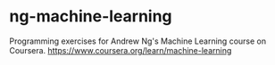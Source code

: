# ng-machine-learning
Programming exercises for Andrew Ng's Machine Learning course on Coursera. https://www.coursera.org/learn/machine-learning
